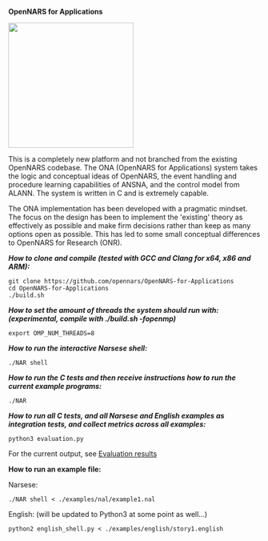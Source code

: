 **OpenNARS for Applications**

<img src="https://user-images.githubusercontent.com/8284677/74609985-02087e80-50e7-11ea-9562-218dec34714d.png" height="250">

This is a completely new platform and not branched from the existing OpenNARS codebase. The ONA (OpenNARS for Applications) system takes the logic and conceptual ideas of OpenNARS, the event handling and procedure learning capabilities of ANSNA, and the control model from ALANN. The system is written in C and is extremely capable. 

The ONA implementation has been developed with a pragmatic mindset. The focus on the design has been to implement the 'existing' theory as effectively as possible and make firm decisions rather than keep as many options open as possible. This has led to some small conceptual differences to OpenNARS for Research (ONR). 


***How to clone and compile (tested with GCC and Clang for x64, x86 and ARM):***

```
git clone https://github.com/opennars/OpenNARS-for-Applications
cd OpenNARS-for-Applications
./build.sh
```

***How to set the amount of threads the system should run with: (experimental, compile with ./build.sh -fopenmp)***
```
export OMP_NUM_THREADS=8
```

***How to run the interactive Narsese shell:***

```
./NAR shell
```

***How to run the C tests and then receive instructions how to run the current example programs:***

```
./NAR
```

***How to run all C tests, and all Narsese and English examples as integration tests, and collect metrics across all examples:***

```
python3 evaluation.py
```

For the current output, see [Evaluation results](https://github.com/opennars/OpenNARS-for-Applications/wiki/Evaluation-Results-(Tests,-metrics))

**How to run an example file:**

Narsese:

```
./NAR shell < ./examples/nal/example1.nal
```

English: (will be updated to Python3 at some point as well...)

```
python2 english_shell.py < ./examples/english/story1.english
```
